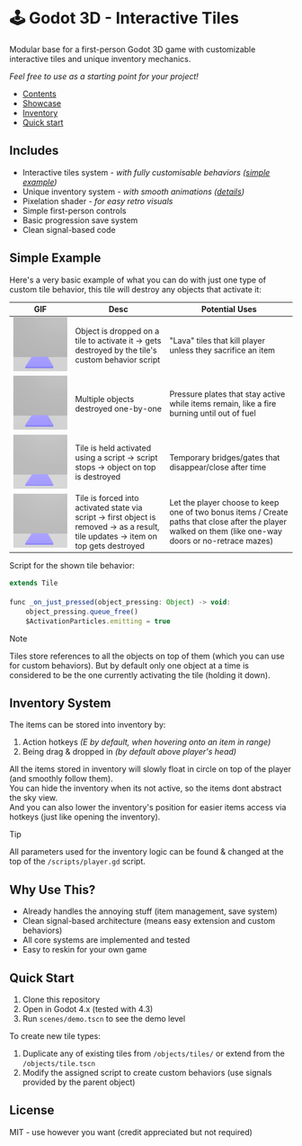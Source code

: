 # 🕹️ Godot 3D - Interactive Tiles

Modular base for a first-person Godot 3D game with customizable interactive tiles and unique inventory mechanics. 

*Feel free to use as a starting point for your project!*

- [Contents](#includes)
- [Showcase](#simple-example)
- [Inventory](#inventory-system)
- [Quick start](#quick-start)

## Includes

- Interactive tiles system *- with fully customisable behaviors ([simple example](#interactions-showcase))*
- Unique inventory system - *with smooth animations ([details](#inventory-system))*
- Pixelation shader *- for easy retro visuals*
- Simple first-person controls
- Basic progression save system
- Clean signal-based code

## Simple Example

Here's a very basic example of what you can do with just one type of custom tile behavior, this tile will destroy any objects that activate it:

| GIF | Desc | Potential Uses |
|-|-|-|
| ![Single activation](preview/one-cube.gif) | Object is dropped on a tile to activate it → gets destroyed by the tile's custom behavior script | "Lava" tiles that kill player unless they sacrifice an item |
| ![Queue destruction](preview/multiple-cubes.gif) | Multiple objects destroyed one-by-one | Pressure plates that stay active while items remain, like a fire burning until out of fuel |
| ![Timed activation](preview/timer.gif) | Tile is held activated using a script → script stops → object on top is destroyed | Temporary bridges/gates that disappear/close after time |
| ![Forced state](preview/set-to-pressed.gif) | Tile is forced into activated state via script → first object is removed → as a result, tile updates → item on top gets destroyed | Let the player choose to keep one of two bonus items / Create paths that close after the player walked on them (like one-way doors or no-retrace mazes) |

Script for the shown tile behavior:
```js
extends Tile

func _on_just_pressed(object_pressing: Object) -> void:
	object_pressing.queue_free()
	$ActivationParticles.emitting = true
```

> [!NOTE]
> Tiles store references to all the objects on top of them (which you can use for custom behaviors). But by default only one object at a time is considered to be the one currently activating the tile (holding it down). 

## Inventory System

The items can be stored into inventory by:
1. Action hotkeys *(E by default, when hovering onto an item in range)*
2. Being drag & dropped in *(by default above player's head)*

All the items stored in inventory will slowly float in circle on top of the player (and smoothly follow them).<br>
You can hide the inventory when its not active, so the items dont abstract the sky view.<br>
And you can also lower the inventory's position for easier items access via hotkeys (just like opening the inventory).

> [!TIP]
> All parameters used for the inventory logic can be found & changed at the top of the `/scripts/player.gd` script.

## Why Use This?
- Already handles the annoying stuff (item management, save system)
- Clean signal-based architecture (means easy extension and custom behaviors)
- All core systems are implemented and tested
- Easy to reskin for your own game

## Quick Start

1. Clone this repository
2. Open in Godot 4.x (tested with 4.3)
3. Run `scenes/demo.tscn` to see the demo level

To create new tile types:
1. Duplicate any of existing tiles from `/objects/tiles/` or extend from the `/objects/tile.tscn`
2. Modify the assigned script to create custom behaviors (use signals provided by the parent object)

## License
MIT - use however you want (credit appreciated but not required)